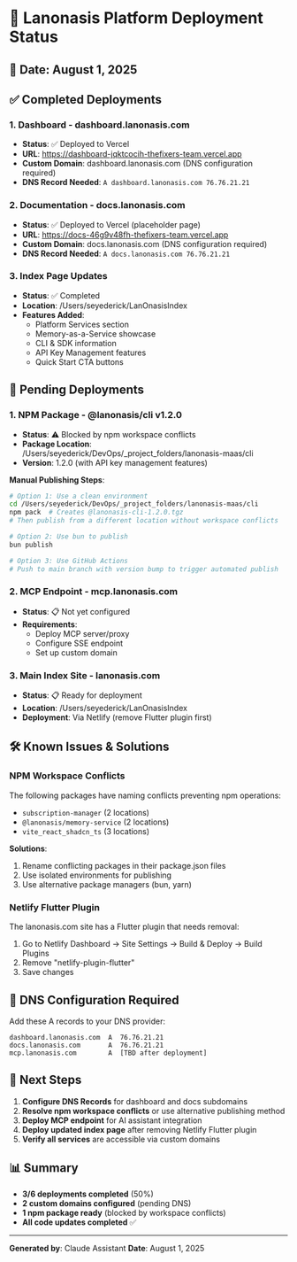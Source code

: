 # 🚀 Lanonasis Platform Deployment Status

## 📅 Date: August 1, 2025

## ✅ Completed Deployments

### 1. **Dashboard** - dashboard.lanonasis.com
- **Status**: ✅ Deployed to Vercel
- **URL**: https://dashboard-jqktcocih-thefixers-team.vercel.app
- **Custom Domain**: dashboard.lanonasis.com (DNS configuration required)
- **DNS Record Needed**: `A dashboard.lanonasis.com 76.76.21.21`

### 2. **Documentation** - docs.lanonasis.com
- **Status**: ✅ Deployed to Vercel (placeholder page)
- **URL**: https://docs-46g9v48fh-thefixers-team.vercel.app
- **Custom Domain**: docs.lanonasis.com (DNS configuration required)
- **DNS Record Needed**: `A docs.lanonasis.com 76.76.21.21`

### 3. **Index Page Updates**
- **Status**: ✅ Completed
- **Location**: /Users/seyederick/LanOnasisIndex
- **Features Added**:
  - Platform Services section
  - Memory-as-a-Service showcase
  - CLI & SDK information
  - API Key Management features
  - Quick Start CTA buttons

## 🔄 Pending Deployments

### 1. **NPM Package - @lanonasis/cli v1.2.0**
- **Status**: ⚠️ Blocked by npm workspace conflicts
- **Package Location**: /Users/seyederick/DevOps/_project_folders/lanonasis-maas/cli
- **Version**: 1.2.0 (with API key management features)

**Manual Publishing Steps**:
```bash
# Option 1: Use a clean environment
cd /Users/seyederick/DevOps/_project_folders/lanonasis-maas/cli
npm pack  # Creates @lanonasis-cli-1.2.0.tgz
# Then publish from a different location without workspace conflicts

# Option 2: Use bun to publish
bun publish

# Option 3: Use GitHub Actions
# Push to main branch with version bump to trigger automated publish
```

### 2. **MCP Endpoint - mcp.lanonasis.com**
- **Status**: 📋 Not yet configured
- **Requirements**:
  - Deploy MCP server/proxy
  - Configure SSE endpoint
  - Set up custom domain

### 3. **Main Index Site - lanonasis.com**
- **Status**: 📋 Ready for deployment
- **Location**: /Users/seyederick/LanOnasisIndex
- **Deployment**: Via Netlify (remove Flutter plugin first)

## 🛠️ Known Issues & Solutions

### NPM Workspace Conflicts
The following packages have naming conflicts preventing npm operations:
- `subscription-manager` (2 locations)
- `@lanonasis/memory-service` (2 locations)
- `vite_react_shadcn_ts` (3 locations)

**Solutions**:
1. Rename conflicting packages in their package.json files
2. Use isolated environments for publishing
3. Use alternative package managers (bun, yarn)

### Netlify Flutter Plugin
The lanonasis.com site has a Flutter plugin that needs removal:
1. Go to Netlify Dashboard → Site Settings → Build & Deploy → Build Plugins
2. Remove "netlify-plugin-flutter"
3. Save changes

## 📝 DNS Configuration Required

Add these A records to your DNS provider:
```
dashboard.lanonasis.com  A  76.76.21.21
docs.lanonasis.com       A  76.76.21.21
mcp.lanonasis.com        A  [TBD after deployment]
```

## 🎯 Next Steps

1. **Configure DNS Records** for dashboard and docs subdomains
2. **Resolve npm workspace conflicts** or use alternative publishing method
3. **Deploy MCP endpoint** for AI assistant integration
4. **Deploy updated index page** after removing Netlify Flutter plugin
5. **Verify all services** are accessible via custom domains

## 📊 Summary

- **3/6 deployments completed** (50%)
- **2 custom domains configured** (pending DNS)
- **1 npm package ready** (blocked by workspace conflicts)
- **All code updates completed** ✅

---

**Generated by**: Claude Assistant
**Date**: August 1, 2025